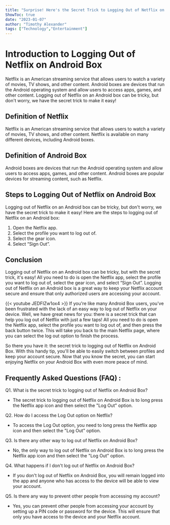 ```yaml
---
title: "Surprise! Here's the Secret Trick to Logging Out of Netflix on Android Box!"
ShowToc: true 
date: "2023-01-07"
author: "Timothy Alexander" 
tags: ["Technology","Entertainment"]
---
```

# Introduction to Logging Out of Netflix on Android Box

Netflix is an American streaming service that allows users to watch a variety of movies, TV shows, and other content. Android boxes are devices that run the Android operating system and allow users to access apps, games, and other content. Logging out of Netflix on an Android box can be tricky, but don't worry, we have the secret trick to make it easy!

## Definition of Netflix

Netflix is an American streaming service that allows users to watch a variety of movies, TV shows, and other content. Netflix is available on many different devices, including Android boxes.

## Definition of Android Box

Android boxes are devices that run the Android operating system and allow users to access apps, games, and other content. Android boxes are popular devices for streaming content, such as Netflix.

## Steps to Logging Out of Netflix on Android Box

Logging out of Netflix on an Android box can be tricky, but don't worry, we have the secret trick to make it easy! Here are the steps to logging out of Netflix on an Android box:

1. Open the Netflix app.
2. Select the profile you want to log out of.
3. Select the gear icon.
4. Select “Sign Out”.

## Conclusion

Logging out of Netflix on an Android box can be tricky, but with the secret trick, it's easy! All you need to do is open the Netflix app, select the profile you want to log out of, select the gear icon, and select “Sign Out”. Logging out of Netflix on an Android box is a great way to keep your Netflix account secure and ensure that only authorized users are accessing your account.

{{< youtube JEDFIZw1ox4 >}} 
If you're like many Android Box users, you've been frustrated with the lack of an easy way to log out of Netflix on your device. Well, we have great news for you: there is a secret trick that can help you log out of Netflix with just a few taps! All you need to do is open the Netflix app, select the profile you want to log out of, and then press the back button twice. This will take you back to the main Netflix page, where you can select the log out option to finish the process. 

So there you have it: the secret trick to logging out of Netflix on Android Box. With this handy tip, you'll be able to easily switch between profiles and keep your account secure. Now that you know the secret, you can start enjoying Netflix on your Android Box with even more peace of mind.

## Frequently Asked Questions (FAQ) :
Q1. What is the secret trick to logging out of Netflix on Android Box?
- The secret trick to logging out of Netflix on Android Box is to long press the Netflix app icon and then select the "Log Out" option.

Q2. How do I access the Log Out option on Netflix?
- To access the Log Out option, you need to long press the Netflix app icon and then select the "Log Out" option.

Q3. Is there any other way to log out of Netflix on Android Box?
- No, the only way to log out of Netflix on Android Box is to long press the Netflix app icon and then select the "Log Out" option.

Q4. What happens if I don't log out of Netflix on Android Box?
- If you don't log out of Netflix on Android Box, you will remain logged into the app and anyone who has access to the device will be able to view your account.

Q5. Is there any way to prevent other people from accessing my account?
- Yes, you can prevent other people from accessing your account by setting up a PIN code or password for the device. This will ensure that only you have access to the device and your Netflix account.


